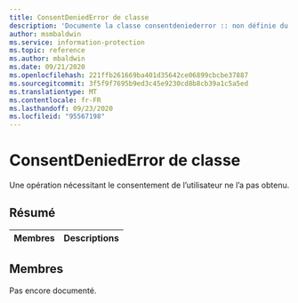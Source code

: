```yaml
---
title: ConsentDeniedError de classe
description: 'Documente la classe consentdeniederror :: non définie du kit de développement logiciel (SDK) Microsoft Information Protection (MIP).'
author: msmbaldwin
ms.service: information-protection
ms.topic: reference
ms.author: mbaldwin
ms.date: 09/21/2020
ms.openlocfilehash: 221ffb261669ba401d35642ce06899cbcbe37887
ms.sourcegitcommit: 3f5f9f7695b9ed3c45e9230cd8b8cb39a1c5a5ed
ms.translationtype: MT
ms.contentlocale: fr-FR
ms.lasthandoff: 09/23/2020
ms.locfileid: "95567198"
---
```

# <a name="class-consentdeniederror"></a>ConsentDeniedError de classe 
Une opération nécessitant le consentement de l’utilisateur ne l’a pas obtenu.
  
## <a name="summary"></a>Résumé
 Membres                        | Descriptions                                
--------------------------------|---------------------------------------------
  
## <a name="members"></a>Membres
Pas encore documenté.
